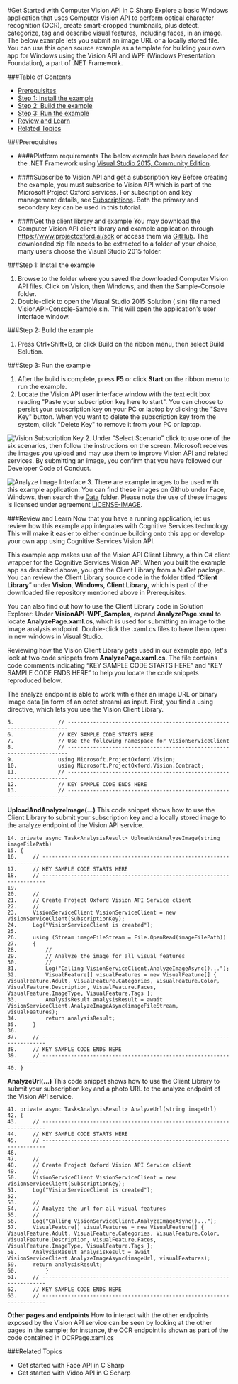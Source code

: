 <!-- 
NavPath: Computer Vision API
LinkLabel: Get Started in C#
Url: Computer-Vision-API/documentation/GetStarted
Weight: 94
-->

#Get Started with Computer Vision API in C Sharp
Explore a basic Windows application that uses Computer Vision API to perform optical character recognition (OCR), create smart-cropped thumbnails, plus detect, categorize, tag and describe visual features, including faces, in an image. The below example lets you submit an image URL or a locally stored file. You can use this open source example as a template for building your own app for Windows using the Vision API and WPF (Windows Presentation Foundation), a part of .NET Framework.

###Table of Contents
* [Prerequisites](#Prerequisites)
* [Step 1: Install the example](#Step1)
* [Step 2: Build the example](#Step2)
* [Step 3: Run the example](#Step3)
* [Review and Learn](#Review)   
* [Related Topics](#Related)

###<a name="Prerequisites">Prerequisites</a>

  * ####Platform requirements
The below example has been developed for the .NET Framework using [Visual Studio 2015, Community Edition](https://www.visualstudio.com/products/visual-studio-community-vs). 

  * ####Subscribe to Vision API and get a subscription key 
Before creating the example, you must subscribe to Vision API which is part of the Microsoft Project Oxford services. For subscription and key management details, see [Subscriptions](https://www.microsoft.com/cognitive-services/en-us/sign-up). Both the primary and secondary key can be used in this tutorial. 

  * ####Get the client library and example
You may download the Computer Vision API client library and example application through https://www.projectoxford.ai/sdk or access them via [GitHub](https://github.com/Microsoft/ProjectOxford-ClientSDK-Dev/tree/vision-build-2016/Vision/Windows). The downloaded zip file needs to be extracted to a folder of your choice, many users choose the Visual Studio 2015 folder.

###<a name="Step1">Step 1: Install the example</a>

1.	Browse to the folder where you saved the downloaded Computer Vision API files. Click on Vision, then Windows, and then the Sample-Console folder.
2.	Double-click to open the Visual Studio 2015 Solution (.sln) file named VisionAPI-Console-Sample.sln. This will open the application's user interface window.

###<a name="Step2">Step 2: Build the example</a>

1. Press Ctrl+Shift+B, or click Build on the ribbon menu, then select Build Solution.

###<a name="Step3">Step 3: Run the example</a>

1.	After the build is complete, press **F5** or click **Start** on the ribbon menu to run the example.
2.	Locate the Vision API user interface window with the text edit box reading "Paste your subscription key here to start".
You can choose to persist your subscription key on your PC or laptop by clicking the "Save Key" button. When you want to delete the subscription key from the system, click "Delete Key" to remove it from your PC or laptop.

![Vision Subscription Key](./Images/Vision_UI_Subscription.PNG)
2.	Under "Select Scenario" click to use one of the six scenarios, then follow the instructions on the screen. Microsoft receives the images you upload and may use them to improve Vision API and related services. By submitting an image, you confirm that you have followed our Developer Code of Conduct.

![Analyze Image Interface](./Images/Analyze_Image_Example.PNG)
3.	There are example images to be used with this example application. You can find these images on Github under Face, Windows, then search the [Data](https://github.com/Microsoft/ProjectOxford-ClientSDK-Dev/tree/vision-build-2016/Face/Windows/Data) folder. Please note the use of these images is licensed under agreement [LICENSE-IMAGE](https://github.com/Microsoft/ProjectOxford-ClientSDK/blob/master/LICENSE-IMAGE.md).

###<a name="Review">Review and Learn</a>
Now that you have a running application, let us review how this example app integrates with Cognitive Services technology. This will make it easier to either continue building onto this app or develop your own app using Cognitive Services Vision API.

This example app makes use of the Vision API Client Library, a thin C# client wrapper for the Cognitive Services Vision API. When you built the example app as described above, you got the Client Library from a NuGet package. You can review the Client Library source code in the folder titled “**Client Library**” under **Vision**, **Windows**, **Client Library**, which is part of the downloaded file repository mentioned above in Prerequisites.

You can also find out how to use the Client Library code in Solution Explorer: Under **VisionAPI-WPF_Samples**, expand **AnalyzePage.xaml** to locate **AnalyzePage.xaml.cs**, which is used for submitting an image to the image analysis endpoint. Double-click the .xaml.cs files to have them open in new windows in Visual Studio.

Reviewing how the Vision Client Library gets used in our example app, let's look at two code snippets from **AnalyzePage.xaml.cs**. The file contains code comments indicating “KEY SAMPLE CODE STARTS HERE” and “KEY SAMPLE CODE ENDS HERE” to help you locate the code snippets reproduced below.

The analyze endpoint is able to work with either an image URL or binary image data (in form of an octet stream) as input. First, you find a using directive, which lets you use the Vision Client Library.

```
5.	            // ----------------------------------------------------------------------
6.	            // KEY SAMPLE CODE STARTS HERE
7.	            // Use the following namespace for VisionServiceClient 
8.	            // ---------------------------------------------------------------------- 
9.	            using Microsoft.ProjectOxford.Vision; 
10.	            using Microsoft.ProjectOxford.Vision.Contract; 
11.	            // ----------------------------------------------------------------------
12.	            // KEY SAMPLE CODE ENDS HERE 
13.	            // ----------------------------------------------------------------------

```
**UploadAndAnalyzeImage(…)**
This code snippet shows how to use the Client Library to submit your subscription key and a locally stored image to the analyze endpoint of the Vision API service.

```
14.	private async Task<AnalysisResult> UploadAndAnalyzeImage(string imageFilePath)
15.	{
16.	    // -----------------------------------------------------------------------
17.	    // KEY SAMPLE CODE STARTS HERE
18.	    // -----------------------------------------------------------------------
19.	
20.	    //
21.	    // Create Project Oxford Vision API Service client
22.	    //
23.	    VisionServiceClient VisionServiceClient = new VisionServiceClient(SubscriptionKey);
24.	    Log("VisionServiceClient is created");
25.	
26.	    using (Stream imageFileStream = File.OpenRead(imageFilePath))
27.	    {
28.	        //
29.	        // Analyze the image for all visual features
30.	        //
31.	        Log("Calling VisionServiceClient.AnalyzeImageAsync()...");
32.	        VisualFeature[] visualFeatures = new VisualFeature[] { VisualFeature.Adult, VisualFeature.Categories, VisualFeature.Color, VisualFeature.Description, VisualFeature.Faces, VisualFeature.ImageType, VisualFeature.Tags };
33.	        AnalysisResult analysisResult = await VisionServiceClient.AnalyzeImageAsync(imageFileStream, visualFeatures);
34.	        return analysisResult;
35.	    }
36.	
37.	    // -----------------------------------------------------------------------
38.	    // KEY SAMPLE CODE ENDS HERE
39.	    // -----------------------------------------------------------------------
40.	}
```
**AnalyzeUrl(…)**
This code snippet shows how to use the Client Library to submit your subscription key and a photo URL to the analyze endpoint of the Vision API service.

```
41.	private async Task<AnalysisResult> AnalyzeUrl(string imageUrl)
42.	{
43.	    // -----------------------------------------------------------------------
44.	    // KEY SAMPLE CODE STARTS HERE
45.	    // -----------------------------------------------------------------------
46.	
47.	    //
48.	    // Create Project Oxford Vision API Service client
49.	    //
50.	    VisionServiceClient VisionServiceClient = new VisionServiceClient(SubscriptionKey);
51.	    Log("VisionServiceClient is created");
52.	
53.	    //
54.	    // Analyze the url for all visual features
55.	    //
56.	    Log("Calling VisionServiceClient.AnalyzeImageAsync()...");
57.	    VisualFeature[] visualFeatures = new VisualFeature[] { VisualFeature.Adult, VisualFeature.Categories, VisualFeature.Color, VisualFeature.Description, VisualFeature.Faces, VisualFeature.ImageType, VisualFeature.Tags };
58.	    AnalysisResult analysisResult = await VisionServiceClient.AnalyzeImageAsync(imageUrl, visualFeatures);
59.	    return analysisResult;
60.	        }
61.	    // -----------------------------------------------------------------------
62.	    // KEY SAMPLE CODE ENDS HERE
63.	    // -----------------------------------------------------------------------
```
**Other pages and endpoints**
How to interact with the other endpoints exposed by the Vision API service can be seen by looking at the other pages in the sample; for instance, the OCR endpoint is shown as part of the code contained in OCRPage.xaml.cs 

###<a name="Related">Related Topics</a>
 * Get started with Face API in C Sharp
 * Get started with Video API in C Scharp
